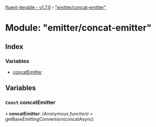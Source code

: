 [fluent-iterable - v1.7.0](../README.md) › ["emitter/concat-emitter"](_emitter_concat_emitter_.md)

# Module: "emitter/concat-emitter"

## Index

### Variables

* [concatEmitter](_emitter_concat_emitter_.md#const-concatemitter)

## Variables

### `Const` concatEmitter

• **concatEmitter**: *(Anonymous function)* = getBaseEmittingConversion(concatAsync)
